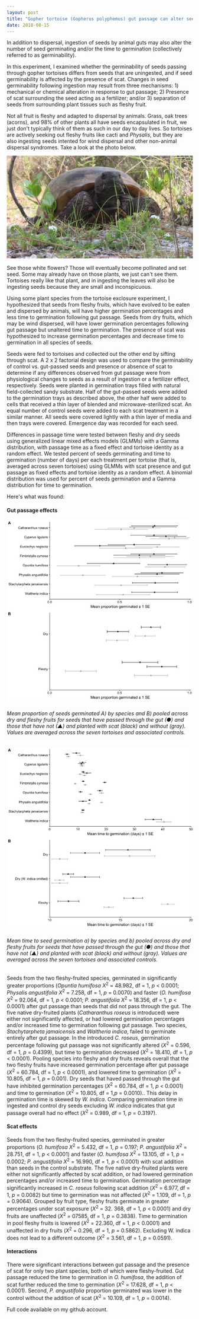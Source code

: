 ```yaml
---
layout: post
title: "Gopher tortoise (Gopherus polyphemus) gut passage can alter seed germinability"
date: 2018-08-15
---
```


In addition to dispersal, ingestion of seeds by animal guts may also alter the number of seed germinating and/or the time to germination (collectively referred to as germinability).

In this experiment, I examined whether the germinability of seeds passing through gopher tortoises differs from seeds that are uningested, and if seed germinability is affected by the presence of scat. Changes in seed germinability following ingestion may result from three mechanisms: 1) mechanical or chemical alteration in response to gut passage; 2) Presence of scat surrounding the seed acting as a fertilizer; and/or 3) separation of seeds from surrounding plant tissues such as fleshy fruit. 

Not all fruit is fleshy and adapted to dispersal by animals. Grass, oak trees (acorns), and 98% of other plants all have seeds encapsulated in fruit, we just don't typically think of them as such in our day to day lives. So tortoises are actively seeking out fleshy fruits like cacti and *Physalis*, but they are also ingesting seeds intented for wind dispersal and other non-animal dispersal syndromes. Take a look at the photo below.

![](/images/seeddisp.JPG)

See those white flowers? Those will eventually become pollinated and set seed. Some may already have on those plants, we just can't see them. Tortoises really like that plant, and in ingesting the leaves will also be ingesting seeds because they are small and inconspicuous.

Using some plant species from the tortoise exclosure experiment, I hypothesized that seeds from fleshy fruits, which have evolved to be eaten and dispersed by animals, will have higher germination percentages and less time to germination following gut passage. Seeds from dry fruits, which may be wind dispersed, will have lower germination percentages following gut passage but unaltered time to germination. The presence of scat was hypothesized to increase germination percentages and decrease time to germination in all species of seeds.

Seeds were fed to tortoises and collected out the other end by sifting through scat. A 2 x 2 factorial design was used to compare the germinability of control vs. gut-passed seeds and presence or absence of scat to determine if any differences observed from gut passage were from physiological changes to seeds as a result of ingestion or a fertilizer effect, respectively. Seeds were planted in germination trays filled with natural field-collected sandy substrate. Half of the gut-passed seeds were added to the germination trays as described above, the other half were added to cells that received a thin layer of blended and microwave-sterilized scat. An equal number of control seeds were added to each scat treatment in a similar manner. All seeds were covered lightly with a thin layer of media and then trays were covered. Emergence day was recorded for each seed. 

Differences in passage time were tested between fleshy and dry seeds using generalized linear mixed effects models (GLMMs) with a Gamma distribution, with passage time as a fixed effect and tortoise identity as a random effect. We tested percent of seeds germinating and time to germination (number of days) per each treatment per tortoise (that is, averaged across seven tortoises) using GLMMs with scat presence and gut passage as fixed effects and tortoise identity as a random effect. A binomial distribution was used for percent of seeds germination and a Gamma distribution for time to germination. 

Here's what was found:

#### Gut passage effects

![](/images/proportion.png)
###### Mean proportion of seeds germinated A) by species and B) pooled across dry and fleshy fruits for seeds that have passed through the gut (●) and those that have not (▲) and planted with scat (black) and without (gray). Values are averaged across the seven tortoises and associated controls.

![](/images/time.png)
###### Mean time to seed germination a) by species and b) pooled across dry and fleshy fruits for seeds that have passed through the gut (●) and those that have not (▲) and planted with scat (black) and without (gray). Values are averaged across the seven tortoises and associated controls.

Seeds from the two fleshy-fruited species, germinated in significantly greater proportions (*Opuntia humifosa* *X*<sup>2</sup> = 48.982, df = 1, *p* < 0.0001; *Physalis angustifolia* *X*<sup>2</sup> = 7.258, df = 1, *p* = 0.0070) and faster (*O. humifosa* *X*<sup>2</sup> = 92.064, df = 1, *p* < 0.0001; *P. angustifolia* *X*<sup>2</sup> = 18.356, df = 1, *p* < 0.0001) after gut passage than seeds that did not pass through the gut. The five native dry-fruited plants (*Catharanthus roseus* is introduced) were either not significantly affected, or had lowered germination percentages and/or increased time to germination following gut passage. Two species, *Stachytarpheta jamaicensis* and *Waltheria indica*, failed to germinate entirely after gut passage. In the introduced *C. roseus*, germination percentage following gut passage was not significantly altered (*X*<sup>2</sup> = 0.596, df = 1, *p* = 0.4399), but time to germination decreased (*X*<sup>2</sup> = 18.410, df = 1, *p* < 0.0001). Pooling species into fleshy and dry fruits reveals overall that the two fleshy fruits have increased germination percentage after gut passage (*X*<sup>2</sup> = 60.784, df = 1, *p* < 0.0001), and lowered time to germination (*X*<sup>2</sup> = 10.805, df = 1, *p* = 0.001). Dry seeds that haved passed through the gut have inhibited germination percentages (*X*<sup>2</sup> = 60.784, df = 1, *p* < 0.0001) and time to germination (*X*<sup>2</sup> = 10.805, df = 1,*p*  = 0.0010).. This delay in germination time is skewed by *W. indica*. Comparing germination time in ingested and control dry seeds excluding *W. indica* indicates that gut passage overall had no effect (*X*<sup>2</sup> = 0.989, df = 1, *p* = 0.3197).

#### Scat effects

Seeds from the two fleshy-fruited species, germinated in greater proportions (*O. humifosa* *X*<sup>2</sup> = 5.432, df = 1, *p*  = 0.197; *P. angustifolia* *X*<sup>2</sup> = 28.751, df = 1, *p* < 0.0001) and faster (*O. humifosa* *X*<sup>2</sup> = 13.105, df = 1, *p* = 0.0002; *P. angustifolia* *X*<sup>2</sup> = 16.990, df = 1, *p* < 0.0001) with scat addition than seeds in the control substrate. The five native dry-fruited plants were either not significantly affected by scat addition, or had lowered germination percentages and/or increased time to germination. Germination percentage significantly increased in *C. roseus* following scat addition (*X*<sup>2</sup> = 6.977, df = 1, *p* = 0.0082) but time to germination was not affected (*X*<sup>2</sup> = 1.109, df = 1, *p* = 0.9064). Grouped by fruit type, fleshy fruits germinate in greater percentages under scat exposure (*X*<sup>2</sup> = 32. 368, df = 1, *p* < 0.0001) and dry fruits are unaffected (*X*<sup>2</sup> = 07585, df = 1, *p* = 0.3838). Time to germination in pool fleshy fruits is lowered (*X*<sup>2</sup> = 22.360, df = 1, *p* < 0.0001) and unaffected in dry fruits (*X*<sup>2</sup> = 0.296, df = 1, *p* = 0.5862). Excluding W. indica does not lead to a different outcome (*X*<sup>2</sup> = 3.561, df = 1, *p* = 0.0591).

#### Interactions
There were significant interactions between gut passage and the presence of scat for only two plant species, both of which were fleshy-fruited. Gut passage reduced the time to germination in *O. humifosa*, the addition of scat further reduced the time to germination (*X*<sup>2</sup> = 17.628, df = 1, *p* < 0.0001). Second, *P. angustifolia* proportion germinated was lower in the control without the addition of scat (*X*<sup>2</sup> = 10.109, df = 1, *p* = 0.0014).

Full code available on my github account.

